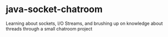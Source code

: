 # java-socket-chatroom

Learning about sockets, I/O Streams, and brushing up on knowledge about threads through a small chatroom project  
